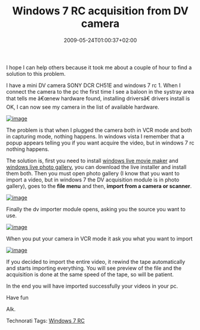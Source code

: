 ﻿---
title: "Windows 7 RC acquisition from DV camera"
description: ""
date: 2009-05-24T01:00:37+02:00
draft: false
tags: [General]
categories: [General]
---
I hope I can help others because it took me about a couple of hour to find a solution to this problem.

I have a mini DV camera SONY DCR CH51E and windows 7 rc 1. When I connect the camera to the pc the first time I see a baloon in the systray area that tells me â€œnew hardware found, installing driversâ€ drivers install is OK, I can now see my camera in the list of available hardware.

[![image](https://www.codewrecks.com/blog/wp-content/uploads/2009/05/image-thumb3.png "image")](https://www.codewrecks.com/blog/wp-content/uploads/2009/05/image3.png)

The problem is that when I plugged the camera both in VCR mode and both in capturing mode, nothing happens. In windows vista I remember that a popup appears telling you if you want acquire the video, but in windows 7 rc nothing happens.

The solution is, first you need to install [windows live movie maker](http://download.live.com/moviemaker) and [windows live photo gallery](http://download.live.com/photogallery), you can download the live installer and install them both. Then you must open photo gallery (I know that you want to import a video, but in windows 7 the DV acquisition module is in photo gallery), goes to the  **file menu** and then,  **import from a camera or scanner**.

[![image](https://www.codewrecks.com/blog/wp-content/uploads/2009/05/image-thumb4.png "image")](https://www.codewrecks.com/blog/wp-content/uploads/2009/05/image4.png)

Finally the dv importer module opens, asking you the source you want to use.

[![image](https://www.codewrecks.com/blog/wp-content/uploads/2009/05/image-thumb5.png "image")](https://www.codewrecks.com/blog/wp-content/uploads/2009/05/image5.png)

When you put your camera in VCR mode it ask you what you want to import

[![image](https://www.codewrecks.com/blog/wp-content/uploads/2009/05/image-thumb6.png "image")](https://www.codewrecks.com/blog/wp-content/uploads/2009/05/image6.png)

If you decided to import the entire video, it rewind the tape automatically and starts importing everything. You will see preview of the file and the acquisition is done at the same speed of the tape, so will be patient.

In the end you will have imported successfully your videos in your pc.

Have fun

Alk.

Technorati Tags: [Windows 7 RC](http://technorati.com/tags/Windows+7+RC)
